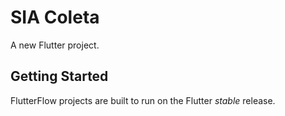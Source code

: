 # SIA Coleta

A new Flutter project.

## Getting Started

FlutterFlow projects are built to run on the Flutter _stable_ release.
